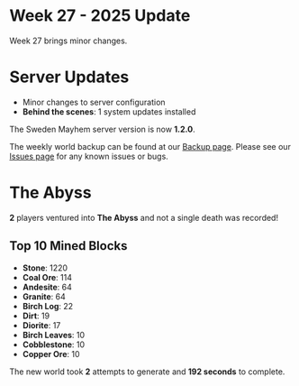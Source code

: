 # Week 27 - 2025 Update

Week 27 brings minor changes.

# Server Updates

- Minor changes to server configuration
- **Behind the scenes**: 1 system updates installed

The Sweden Mayhem server version is now **1.2.0**.

The weekly world backup can be found at our [Backup page](/minecraft/backups).
Please see our [Issues page](/minecraft/issues) for any known issues or bugs.

# The Abyss
 
**2** players ventured into **The Abyss** and not a single death was recorded!
 
## Top 10 Mined Blocks
- **Stone**: 1220
- **Coal Ore**: 114
- **Andesite**: 64
- **Granite**: 64
- **Birch Log**: 22
- **Dirt**: 19
- **Diorite**: 17
- **Birch Leaves**: 10
- **Cobblestone**: 10
- **Copper Ore**: 10
 

The new world took **2** attempts to generate and **192 seconds** to complete.
 
